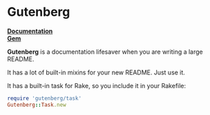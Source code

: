 Gutenberg
=========

[**Documentation**](http://rubydoc.info/github/somu/gutenberg/master/frames)  
[**Gem**](http://rubygems.org/gems/gutenberg)

**Gutenberg** is a documentation lifesaver when you are writing a large README.

It has a lot of built-in mixins for your new README. Just use it.

It has a built-in task for Rake, so you include it in your Rakefile:

```ruby
require 'gutenberg/task'
Gutenberg::Task.new
```
